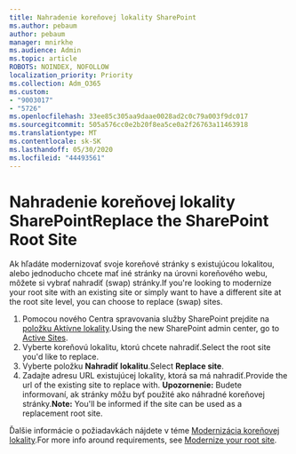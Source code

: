 ```yaml
---
title: Nahradenie koreňovej lokality SharePoint
ms.author: pebaum
author: pebaum
manager: mnirkhe
ms.audience: Admin
ms.topic: article
ROBOTS: NOINDEX, NOFOLLOW
localization_priority: Priority
ms.collection: Adm_O365
ms.custom:
- "9003017"
- "5726"
ms.openlocfilehash: 33ee85c305aa9daae0028ad2c0c79a003f9dc017
ms.sourcegitcommit: 505a576cc0e2b20f8ea5ce0a2f26763a11463918
ms.translationtype: MT
ms.contentlocale: sk-SK
ms.lasthandoff: 05/30/2020
ms.locfileid: "44493561"
---
```

# <a name="replace-the-sharepoint-root-site"></a><span data-ttu-id="bb478-102">Nahradenie koreňovej lokality SharePoint</span><span class="sxs-lookup"><span data-stu-id="bb478-102">Replace the SharePoint Root Site</span></span>
<span data-ttu-id="bb478-103">Ak hľadáte modernizovať svoje koreňové stránky s existujúcou lokalitou, alebo jednoducho chcete mať iné stránky na úrovni koreňového webu, môžete si vybrať nahradiť (swap) stránky.</span><span class="sxs-lookup"><span data-stu-id="bb478-103">If you're looking to modernize your root site with an existing site or simply want to have a different site at the root site level, you can choose to replace (swap) sites.</span></span>

1. <span data-ttu-id="bb478-104">Pomocou nového Centra spravovania služby SharePoint prejdite na [položku Aktívne lokality](https://admin.microsoft.com/sharepoint?page=siteManagement&modern=true).</span><span class="sxs-lookup"><span data-stu-id="bb478-104">Using the new SharePoint admin center, go to [Active Sites](https://admin.microsoft.com/sharepoint?page=siteManagement&modern=true).</span></span>
2. <span data-ttu-id="bb478-105">Vyberte koreňovú lokalitu, ktorú chcete nahradiť.</span><span class="sxs-lookup"><span data-stu-id="bb478-105">Select the root site you'd like to replace.</span></span>
3. <span data-ttu-id="bb478-106">Vyberte položku **Nahradiť lokalitu**.</span><span class="sxs-lookup"><span data-stu-id="bb478-106">Select **Replace site**.</span></span>
4. <span data-ttu-id="bb478-107">Zadajte adresu URL existujúcej lokality, ktorá sa má nahradiť.</span><span class="sxs-lookup"><span data-stu-id="bb478-107">Provide the url of the existing site to replace with.</span></span> <span data-ttu-id="bb478-108">**Upozornenie:** Budete informovaní, ak stránky môžu byť použité ako náhradné koreňovej stránky.</span><span class="sxs-lookup"><span data-stu-id="bb478-108">**Note:** You'll be informed if the site can be used as a replacement root site.</span></span>

<span data-ttu-id="bb478-109">Ďalšie informácie o požiadavkách nájdete v téme [Modernizácia koreňovej lokality](https://docs.microsoft.com/sharepoint/modern-root-site).</span><span class="sxs-lookup"><span data-stu-id="bb478-109">For more info around requirements, see [Modernize your root site](https://docs.microsoft.com/sharepoint/modern-root-site).</span></span>